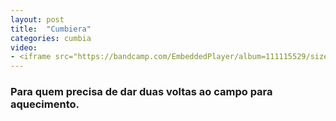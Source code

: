 ```yaml
---
layout: post
title:  "Cumbiera"
categories: cumbia
video: 
- <iframe src="https://bandcamp.com/EmbeddedPlayer/album=111115529/size=large/bgcol=ffffff/linkcol=0687f5/tracklist=false/artwork=big/track=764371964/transparent=true/" seamless></iframe>
---
```


### Para quem precisa de dar duas voltas ao campo para aquecimento.